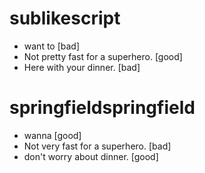 
# sublikescript
   - want to                          [bad]
   - Not pretty fast for a superhero. [good]
   - Here with your dinner.  [bad]

# springfieldspringfield
   - wanna                     [good]
   - Not very fast for a superhero. [bad]
   - don't worry about dinner. [good]